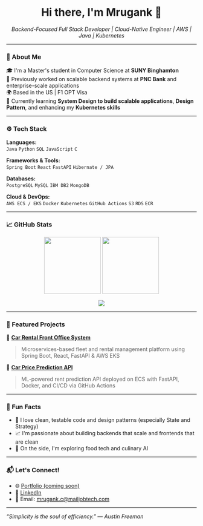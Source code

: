<h1 align="center">Hi there, I'm Mrugank 👋</h1>

<p align="center">
  <em>Backend-Focused Full Stack Developer | Cloud-Native Engineer | AWS | Java | Kubernetes</em>
</p>

---

### 🔧 About Me

🎓 I'm a Master's student in Computer Science at **SUNY Binghamton**  
💼 Previously worked on scalable backend systems at **PNC Bank** and enterprise-scale applications  
🌍 Based in the US | F1 OPT Visa  
🌱 Currently learning **System Design to build scalable applications**, **Design Pattern**, and enhancing my **Kubernetes skills**

---

### ⚙️ Tech Stack

**Languages:**  
`Java` `Python` `SQL` `JavaScript` `C`

**Frameworks & Tools:**  
`Spring Boot` `React` `FastAPI` `Hibernate / JPA`  

**Databases:**  
`PostgreSQL` `MySQL` `IBM DB2` `MongoDB`

**Cloud & DevOps:**  
`AWS ECS / EKS` `Docker` `Kubernetes` `GitHub Actions` `S3` `RDS` `ECR`

---

### 📈 GitHub Stats

<p align="center">
  <img src="https://github-readme-stats.vercel.app/api?username=mrugankjadhav&show_icons=true&theme=radical" height="150">
  <img src="https://github-readme-streak-stats.herokuapp.com/?user=mrugankjadhav&theme=radical" height="150">
</p>

<p align="center">
  <img src="https://github-readme-stats.vercel.app/api/top-langs/?username=mrugankjadhav&layout=compact&theme=radical">
</p>

---

### 🚀 Featured Projects

🔹 [**Car Rental Front Office System**](https://github.com/mj301296/rateshop-frontend)  
> Microservices-based fleet and rental management platform using Spring Boot, React, FastAPI & AWS EKS

🔹 [**Car Price Prediction API**](https://github.com/mj301296/CarRentalPredictionApi)  
> ML-powered rent prediction API deployed on ECS with FastAPI, Docker, and CI/CD via GitHub Actions


---

### 🧠 Fun Facts

- 🧩 I love clean, testable code and design patterns (especially State and Strategy)
- 📈 I'm passionate about building backends that scale and frontends that are clean
- 🍳 On the side, I'm exploring food tech and culinary AI

---

### 📬 Let's Connect!

- 🌐 [Portfolio (coming soon)]()
- 🔗 [LinkedIn](https://www.linkedin.com/in/mrugankjadhavv)
- 💌 Email: mrugank.c@mailjobtech.com

---

*“Simplicity is the soul of efficiency.” — Austin Freeman*

